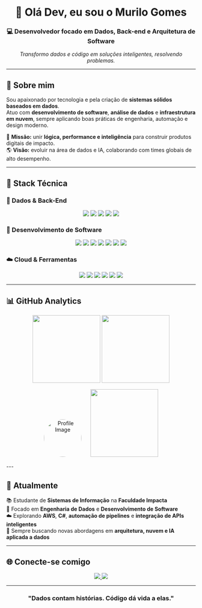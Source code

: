   <h1 align="center">👋 Olá Dev, eu sou o Murilo Gomes</h1>

<h3 align="center">💻 Desenvolvedor focado em Dados, Back-end e Arquitetura de Software</h3>

<p align="center">
  <em>Transformo dados e código em soluções inteligentes, resolvendo problemas.</em>
</p>

---

## 🚀 Sobre mim

Sou apaixonado por tecnologia e pela criação de **sistemas sólidos baseados em dados**.  
Atuo com **desenvolvimento de software**, **análise de dados** e **infraestrutura em nuvem**, sempre aplicando boas práticas de engenharia, automação e design moderno.

🎯 **Missão:** unir **lógica, performance e inteligência** para construir produtos digitais de impacto.  
🌎 **Visão:** evoluir na área de dados e IA, colaborando com times globais de alto desempenho.

---

## 🧠 Stack Técnica

### 💾 Dados & Back-End
<p align="center">
  <img src="https://img.shields.io/badge/FastAPI-009688?style=for-the-badge&logo=fastapi&logoColor=white"/>
  <img src="https://img.shields.io/badge/Flask-000000?style=for-the-badge&logo=flask&logoColor=white"/>
  <img src="https://img.shields.io/badge/Python-3776AB?style=for-the-badge&logo=python&logoColor=white"/>
  <img src="https://img.shields.io/badge/MySQL-00758F?style=for-the-badge&logo=mysql&logoColor=white"/>
  <img src="https://img.shields.io/badge/Firebase-FFCA28?style=for-the-badge&logo=firebase&logoColor=black"/>
</p>

### 🧩 Desenvolvimento de Software
<p align="center">
  <img src="https://img.shields.io/badge/Node.js-43853D?style=for-the-badge&logo=node.js&logoColor=white"/>
  <img src="https://img.shields.io/badge/Next.js-000000?style=for-the-badge&logo=nextdotjs&logoColor=white"/>
  <img src="https://img.shields.io/badge/Angular.js-DD0031?style=for-the-badge&logo=angularjs&logoColor=white"/>
  <img src="https://img.shields.io/badge/JavaScript-F7DF1E?style=for-the-badge&logo=javascript&logoColor=black"/>
  <img src="https://img.shields.io/badge/TypeScript-3178C6?style=for-the-badge&logo=typescript&logoColor=white"/>
  <img src="https://img.shields.io/badge/Kotlin-7F52FF?style=for-the-badge&logo=kotlin&logoColor=white"/>
  <img src="https://img.shields.io/badge/C%23-239120?style=for-the-badge&logo=csharp&logoColor=white"/>
</p>

### ☁️ Cloud & Ferramentas
<p align="center">
  <img src="https://img.shields.io/badge/AWS-FF9900?style=for-the-badge&logo=amazonaws&logoColor=white"/>
  <img src="https://img.shields.io/badge/Jira-0052CC?style=for-the-badge&logo=jira&logoColor=white"/>
  <img src="https://img.shields.io/badge/Insomnia-4000BF?style=for-the-badge&logo=insomnia&logoColor=white"/>
  <img src="https://img.shields.io/badge/Figma-F24E1E?style=for-the-badge&logo=figma&logoColor=white"/>
  <img src="https://img.shields.io/badge/Git-E44C30?style=for-the-badge&logo=git&logoColor=white"/>
  <img src="https://img.shields.io/badge/Linux%20Mint-87CF3E?style=for-the-badge&logo=linuxmint&logoColor=white"/>
</p>

---

## 📊 GitHub Analytics

<p align="center">
  
  <img height="180em" src="https://github-readme-stats.vercel.app/api?username=Muhhzx&show_icons=true&theme=tokyonight&hide_border=true&include_all_commits=true&count_private=false"/>
  
 
  <img height="180em" src="https://github-readme-stats.vercel.app/api/top-langs/?username=Muhhzx&layout=compact&langs_count=8&theme=tokyonight&hide_border=true"/>
</p>

<p align="center">
  
  <img src="https://github.com/Muhhzx.png?size=200" alt="Profile Image" width="100" style="border-radius:50%; margin-right: 20px;">
  <img height="180em" src="https://github-readme-activity-graph.vercel.app/graph?username=Muhhzx&theme=react-dark&hide_border=true"/>
</p>
---

## 🎯 Atualmente

📚 Estudante de **Sistemas de Informação** na **Faculdade Impacta**  
🧩 Focado em **Engenharia de Dados** e **Desenvolvimento de Software**  
☁️ Explorando **AWS**, **C#**, **automação de pipelines** e **integração de APIs inteligentes**  
🧠 Sempre buscando novas abordagens em **arquitetura, nuvem e IA aplicada a dados**

---

## 🌐 Conecte-se comigo

<p align="center">
  <a href="https://www.linkedin.com/in/murilo-gomes-dev/" target="_blank">
    <img src="https://img.shields.io/badge/LinkedIn-0077b5?style=for-the-badge&logo=linkedin&logoColor=white"/>
  </a>
  <a href="mailto:murilogomes.dev@gmail.com" target="_blank">
    <img src="https://img.shields.io/badge/Gmail-D14836?style=for-the-badge&logo=gmail&logoColor=white"/>
  </a>
</p>

---

<h3 align="center"> "Dados contam histórias. Código dá vida a elas." </h3>

<!-- ────────────────────────────────────────────────────────────── -->
